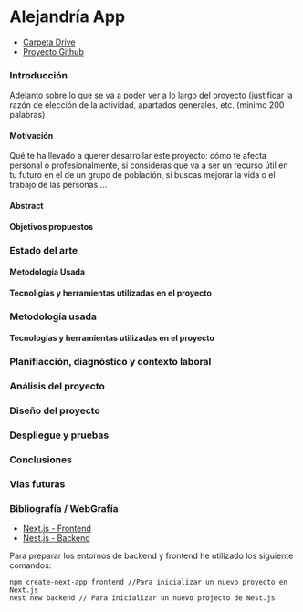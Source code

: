 # Alejandría App

*  [Carpeta Drive](https://drive.google.com/drive/u/0/folders/1LCrwoxZ1jTIIicVqpDUUJAT_7SwkN78d)
* [Proyecto Github](https://github.com/indentando/alejandria)

### Introducción
Adelanto sobre lo que se va a
poder ver a lo largo del proyecto (justificar la
razón de elección de la actividad, apartados
generales, etc. (mínimo 200 palabras)

#### Motivación
Qué te ha llevado a querer
desarrollar este proyecto: cómo te afecta
personal o profesionalmente, si consideras
que va a ser un recurso útil en tu futuro en el
de un grupo de población, si buscas mejorar
la vida o el trabajo de las personas....

#### Abstract
#### Objetivos propuestos

### Estado del arte
#### Metodología Usada
#### Tecnoligías y herramientas utilizadas en el proyecto

### Metodología usada
#### Tecnologías y herramientas utilizadas en el proyecto
### Planifiacción, diagnóstico y contexto laboral
### Análisis del proyecto
### Diseño del proyecto
### Despliegue y pruebas
### Conclusiones
### Vias futuras

### Bibliografía / WebGrafía
* [Next.js - Frontend](https://nextjs.org/)
* [Nest.js - Backend](https://nestjs.com/)

Para preparar los entornos de backend y frontend he utilizado los siguiente comandos:
```
npm create-next-app frontend //Para inicializar un nuevo proyecto en Next.js
nest new backend // Para inicializar un nuevo projecto de Nest.js
```

